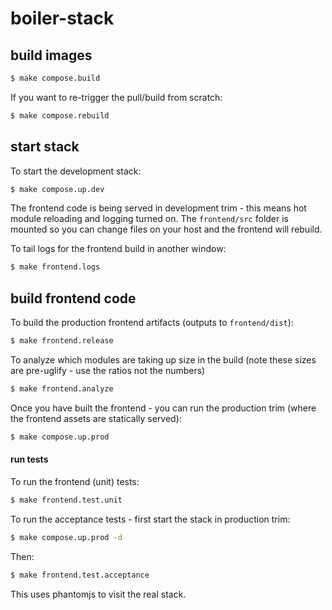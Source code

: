 # boiler-stack

## build images

```bash
$ make compose.build
```

If you want to re-trigger the pull/build from scratch:

```bash
$ make compose.rebuild
```

## start stack

To start the development stack:

```bash
$ make compose.up.dev
```

The frontend code is being served in development trim - this means hot module reloading and logging turned on.  The `frontend/src` folder is mounted so you can change files on your host and the frontend will rebuild.

To tail logs for the frontend build in another window:

```bash
$ make frontend.logs
```

## build frontend code

To build the production frontend artifacts (outputs to `frontend/dist`):

```bash
$ make frontend.release
```

To analyze which modules are taking up size in the build 
(note these sizes are pre-uglify - use the ratios not the numbers)

```bash
$ make frontend.analyze
```

Once you have built the frontend - you can run the production trim (where the frontend assets are statically served):

```bash
$ make compose.up.prod
```

#### run tests

To run the frontend (unit) tests:

```bash
$ make frontend.test.unit
```

To run the acceptance tests - first start the stack in production trim:

```bash
$ make compose.up.prod -d
```

Then:

```bash
$ make frontend.test.acceptance
```

This uses phantomjs to visit the real stack.